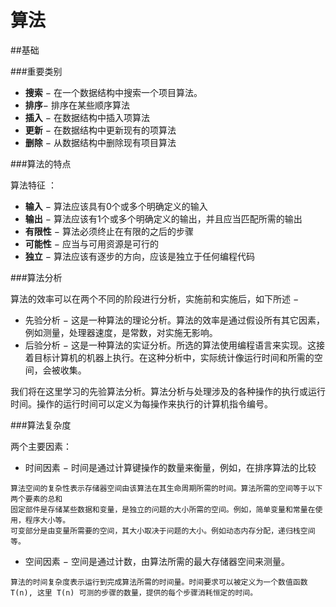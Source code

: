 # 算法

##基础

###重要类别

- **搜索** − 在一个数据结构中搜索一个项目算法。
- **排序**− 排序在某些顺序算法
- **插入** − 在数据结构中插入项算法
- **更新** − 在数据结构中更新现有的项算法
- **删除** − 从数据结构中删除现有项目算法

###算法的特点

算法特征 ：

- **输入** − 算法应该具有0个或多个明确定义的输入
- **输出** − 算法应该有1个或多个明确定义的输出，并且应当匹配所需的输出
- **有限性** − 算法必须终止在有限的之后的步骤
- **可能性** − 应当与可用资源是可行的
- **独立** − 算法应该有逐步的方向，应该是独立于任何编程代码

###算法分析

算法的效率可以在两个不同的阶段进行分析，实施前和实施后，如下所述 −

- 先验分析 − 这是一种算法的理论分析。算法的效率是通过假设所有其它因素，例如测量，处理器速度，是常数，对实施无影响。
- 后验分析 − 这是一种算法的实证分析。所选的算法使用编程语言来实现。这接着目标计算机的机器上执行。在这种分析中，实际统计像运行时间和所需的空间，会被收集。

我们将在这里学习的先验算法分析。算法分析与处理涉及的各种操作的执行或运行时间。操作的运行时间可以定义为每操作来执行的计算机指令编号。

###算法复杂度

两个主要因素：

- 时间因素 − 时间是通过计算键操作的数量来衡量，例如，在排序算法的比较

```
算法空间的复杂性表示存储器空间由该算法在其生命周期所需的时间。算法所需的空间等于以下两个要素的总和 
固定部件是存储某些数据和变量，是独立的问题的大小所需的空间。例如，简单变量和常量在使用，程序大小等。 
可变部分是由变量所需要的空间，其大小取决于问题的大小。例如动态内存分配，递归栈空间等。
```

- 空间因素 − 空间是通过计数，由算法所需的最大存储器空间来测量。

```
算法的时间复杂度表示运行到完成算法所需的时间量。时间要求可以被定义为一个数值函数 T(n), 这里 T(n) 可测的步骤的数量，提供的每个步骤消耗恒定的时间。
```

